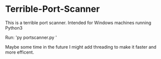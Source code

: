 # Terrible-Port-Scanner
This is a terrible port scanner. 
Intended for Windows machines running Python3

Run: 'py portscanner.py <ip>'

Maybe some time in the future I might add threading to make it faster and more efficent.
